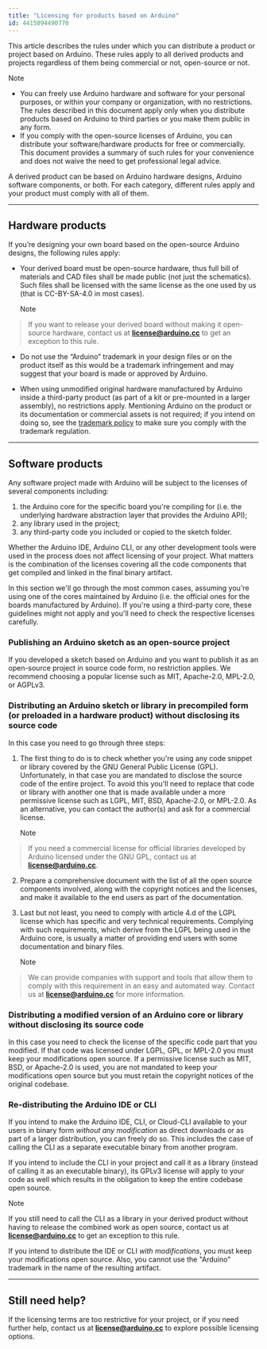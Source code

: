 ```yaml
---
title: "Licensing for products based on Arduino"
id: 4415094490770
---
```


This article describes the rules under which you can distribute a product or project based on Arduino. These rules apply to all derived products and projects regardless of them being commercial or not, open-source or not.

> [!NOTE]
> * You can freely use Arduino hardware and software for your personal purposes, or within your company or organization, with no restrictions. The rules described in this document apply only when you distribute products based on Arduino to third parties or you make them public in any form.
> * If you comply with the open-source licenses of Arduino, you can distribute your software/hardware products for free or commercially. This document provides a summary of such rules for your convenience and does not waive the need to get professional legal advice.

A derived product can be based on Arduino hardware designs, Arduino software components, or both. For each category, different rules apply and your product must comply with all of them.

---

## Hardware products

If you’re designing your own board based on the open-source Arduino designs, the following rules apply:

* Your derived board must be open-source hardware, thus full bill of materials and CAD files shall be made public (not just the schematics). Such files shall be licensed with the same license as the one used by us (that is CC-BY-SA-4.0 in most cases).

  > [!NOTE]
> If you want to release your derived board without making it open-source hardware, contact us at **license@arduino.cc** to get an exception to this rule.

* Do not use the “Arduino” trademark in your design files or on the product itself as this would be a trademark infringement and may suggest that your board is made or approved by Arduino.

* When using unmodified original hardware manufactured by Arduino inside a third-party product (as part of a kit or pre-mounted in a larger assembly), no restrictions apply. Mentioning Arduino on the product or its documentation or commercial assets is not required; if you intend on doing so, see the [trademark policy](https://www.arduino.cc/en/trademark) to make sure you comply with the trademark regulation.

---

## Software products

Any software project made with Arduino will be subject to the licenses of several components including:

1. the Arduino core for the specific board you're compiling for (i.e. the underlying hardware abstraction layer that provides the Arduino API);
2. any library used in the project;
3. any third-party code you included or copied to the sketch folder.

Whether the Arduino IDE, Arduino CLI, or any other development tools were used in the process does not affect licensing of your project. What matters is the combination of the licenses covering all the code components that get compiled and linked in the final binary artifact.

In this section we'll go through the most common cases, assuming you're using one of the cores maintained by Arduino (i.e. the official ones for the boards manufactured by Arduino). If you're using a third-party core, these guidelines might not apply and you'll need to check the respective licenses carefully.

### Publishing an Arduino sketch as an open-source project

If you developed a sketch based on Arduino and you want to publish it as an open-source project in source code form, no restriction applies. We recommend choosing a popular license such as MIT, Apache-2.0, MPL-2.0, or AGPLv3.

### Distributing an Arduino sketch or library in precompiled form (or preloaded in a hardware product) without disclosing its source code

In this case you need to go through three steps:

1. The first thing to do is to check whether you're using any code snippet or library covered by the GNU General Public License (GPL). Unfortunately, in that case you are mandated to disclose the source code of the entire project. To avoid this you'll need to replace that code or library with another one that is made available under a more permissive license such as LGPL, MIT, BSD, Apache-2.0, or MPL-2.0. As an alternative, you can contact the author(s) and ask for a commercial license.

   > [!NOTE]
> If you need a commercial license for official libraries developed by Arduino licensed under the GNU GPL, contact us at **license@arduino.cc**.

2. Prepare a comprehensive document with the list of all the open source components involved, along with the copyright notices and the licenses, and make it available to the end users as part of the documentation.

3. Last but not least, you need to comply with article 4.d of the LGPL license which has specific and very technical requirements. Complying with such requirements, which derive from the LGPL being used in the Arduino core, is usually a matter of providing end users with some documentation and binary files.

   > [!NOTE]
> We can provide companies with support and tools that allow them to comply with this requirement in an easy and automated way. Contact us at **license@arduino.cc** for more information.

### Distributing a modified version of an Arduino core or library without disclosing its source code

In this case you need to check the license of the specific code part that you modified. If that code was licensed under LGPL, GPL, or MPL-2.0 you must keep your modifications open source. If a permissive license such as MIT, BSD, or Apache-2.0 is used, you are not mandated to keep your modifications open source but you must retain the copyright notices of the original codebase.

### Re-distributing the Arduino IDE or CLI

If you intend to make the Arduino IDE, CLI, or Cloud-CLI available to your users in binary form _without any modification_ as direct downloads or as part of a larger distribution, you can freely do so. This includes the case of calling the CLI as a separate executable binary from another program.

If you intend to include the CLI in your project and call it as a library (instead of calling it as an executable binary), its GPLv3 license will apply to your code as well which results in the obligation to keep the entire codebase open source.

 > [!NOTE]
> If you still need to call the CLI as a library in your derived product without having to release the combined work as open source, contact us at **license@arduino.cc** to get an exception to this rule.

If you intend to distribute the IDE or CLI _with modifications_, you must keep your modifications open source. Also, you cannot use the "Arduino" trademark in the name of the resulting artifact.

---

## Still need help?

If the licensing terms are too restrictive for your project, or if you need further help, contact us at **license@arduino.cc** to explore possible licensing options.

<!-- markdownlint-disable-file HC001 -->
